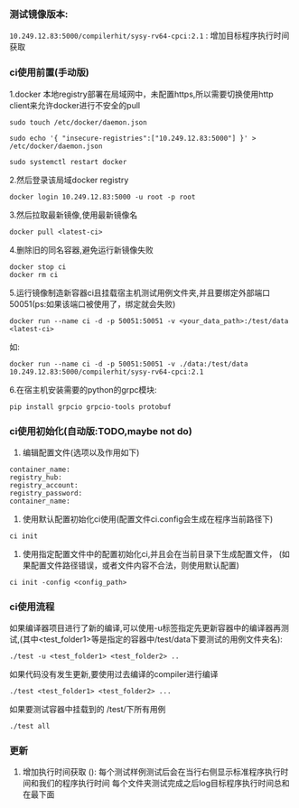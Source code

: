 
### 测试镜像版本:

`10.249.12.83:5000/compilerhit/sysy-rv64-cpci:2.1` :
增加目标程序执行时间获取


### ci使用前置(手动版)

1\.docker 本地registry部署在局域网中，未配置https,所以需要切换使用http client来允许docker进行不安全的pull

```
sudo touch /etc/docker/daemon.json

sudo echo '{ "insecure-registries":["10.249.12.83:5000"] }' > /etc/docker/daemon.json

sudo systemctl restart docker
```

2\.然后登录该局域docker registry

```
docker login 10.249.12.83:5000 -u root -p root
```

3\.然后拉取最新镜像,使用最新镜像名

```
docker pull <latest-ci>
```

4\.删除旧的同名容器,避免运行新镜像失败

```
docker stop ci
docker rm ci
```

5\.运行镜像制造新容器ci且挂载宿主机测试用例文件夹,并且要绑定外部端口50051(ps:如果该端口被使用了，绑定就会失败)

```
docker run --name ci -d -p 50051:50051 -v <your_data_path>:/test/data <latest-ci>
```

如:
```
docker run --name ci -d -p 50051:50051 -v ./data:/test/data 10.249.12.83:5000/compilerhit/sysy-rv64-cpci:2.1
```

6\.在宿主机安装需要的python的grpc模块:

```
pip install grpcio grpcio-tools protobuf
```

### ci使用初始化(自动版:TODO,maybe not do)

1. 编辑配置文件(选项以及作用如下)

```
container_name:
registry_hub:
registry_account:
registry_password:
container_name:
```

1. 使用默认配置初始化ci使用(配置文件ci.config会生成在程序当前路径下)

```
ci init
```

1. 使用指定配置文件中的配置初始化ci,并且会在当前目录下生成配置文件，
   (如果配置文件路径错误，或者文件内容不合法，则使用默认配置)

```
ci init -config <config_path>
```

### ci使用流程

如果编译器项目进行了新的编译,可以使用-u标签指定先更新容器中的编译器再测试,(其中<test_folder1>等是指定的容器中/test/data下要测试的用例文件夹名):

```
./test -u <test_folder1> <test_folder2> ..
```

如果代码没有发生更新,要使用过去编译的compiler进行编译

```
./test <test_folder1> <test_folder2> ...
```

如果要测试容器中挂载到的 /test/下所有用例

```
./test all
```

### 更新

1. 增加执行时间获取  ():
每个测试样例测试后会在当行右侧显示标准程序执行时间和我们的程序执行时间
每个文件夹测试完成之后log目标程序执行时间总和在最下面